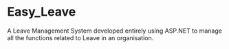 # Easy_Leave
A Leave Management System developed entirely using ASP.NET to manage all the functions related to Leave in an organisation.
